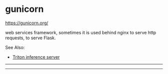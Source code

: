 # gunicorn

https://gunicorn.org/

web services framework, sometimes it is used behind nginx to
serve http requests, to serve Flask.

See Also:

 - [Triton inference server](Triton_inference_server.md)

---


---
